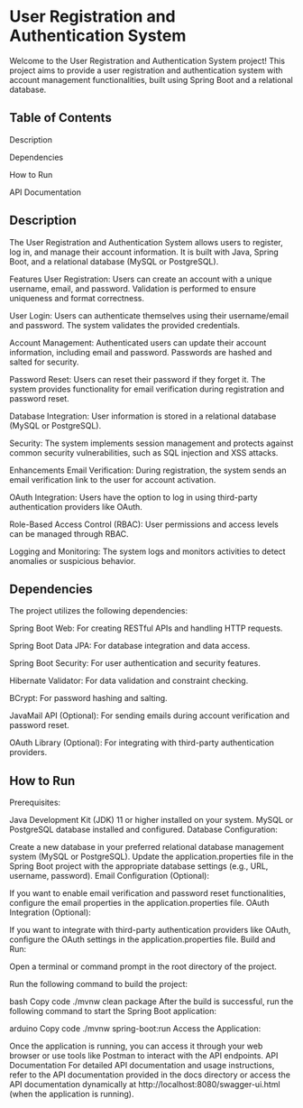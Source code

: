 # User Registration and Authentication System
Welcome to the User Registration and Authentication System project! This project aims to provide a user registration and authentication system with account management functionalities, built using Spring Boot and a relational database.

## Table of Contents
Description

Dependencies

How to Run

API Documentation

## Description

The User Registration and Authentication System allows users to register, log in, and manage their account information. It is built with Java, Spring Boot, and a relational database (MySQL or PostgreSQL).

Features
User Registration: Users can create an account with a unique username, email, and password. Validation is performed to ensure uniqueness and format correctness.

User Login: Users can authenticate themselves using their username/email and password. The system validates the provided credentials.

Account Management: Authenticated users can update their account information, including email and password. Passwords are hashed and salted for security.

Password Reset: Users can reset their password if they forget it. The system provides functionality for email verification during registration and password reset.

Database Integration: User information is stored in a relational database (MySQL or PostgreSQL).

Security: The system implements session management and protects against common security vulnerabilities, such as SQL injection and XSS attacks.

Enhancements
Email Verification: During registration, the system sends an email verification link to the user for account activation.

OAuth Integration: Users have the option to log in using third-party authentication providers like OAuth.

Role-Based Access Control (RBAC): User permissions and access levels can be managed through RBAC.

Logging and Monitoring: The system logs and monitors activities to detect anomalies or suspicious behavior.

## Dependencies
The project utilizes the following dependencies:

Spring Boot Web: For creating RESTful APIs and handling HTTP requests.

Spring Boot Data JPA: For database integration and data access.

Spring Boot Security: For user authentication and security features.

Hibernate Validator: For data validation and constraint checking.

BCrypt: For password hashing and salting.

JavaMail API (Optional): For sending emails during account verification and password reset.

OAuth Library (Optional): For integrating with third-party authentication providers.

## How to Run
Prerequisites:

Java Development Kit (JDK) 11 or higher installed on your system.
MySQL or PostgreSQL database installed and configured.
Database Configuration:

Create a new database in your preferred relational database management system (MySQL or PostgreSQL).
Update the application.properties file in the Spring Boot project with the appropriate database settings (e.g., URL, username, password).
Email Configuration (Optional):

If you want to enable email verification and password reset functionalities, configure the email properties in the application.properties file.
OAuth Integration (Optional):

If you want to integrate with third-party authentication providers like OAuth, configure the OAuth settings in the application.properties file.
Build and Run:

Open a terminal or command prompt in the root directory of the project.

Run the following command to build the project:

bash
Copy code
./mvnw clean package
After the build is successful, run the following command to start the Spring Boot application:

arduino
Copy code
./mvnw spring-boot:run
Access the Application:

Once the application is running, you can access it through your web browser or use tools like Postman to interact with the API endpoints.
API Documentation
For detailed API documentation and usage instructions, refer to the API documentation provided in the docs directory or access the API documentation dynamically at http://localhost:8080/swagger-ui.html (when the application is running).
